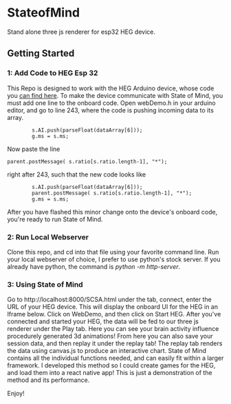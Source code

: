 # StateofMind
Stand alone three js renderer for esp32 HEG device. 
## Getting Started
### 1: Add Code to HEG Esp 32
This Repo is designed to work with the HEG Arduino device, whose code you [can find here](https://github.com/moothyknight/HEG_ESP32).
To make the device communicate with State of Mind, you must add one line to the onboard code.
Open webDemo.h in your arduino editor, and go to line 243, where the code is pushing incoming data to its array.

```
        s.AI.push(parseFloat(dataArray[6]));
        g.ms = s.ms;
```

Now paste the line 

```
parent.postMessage( s.ratio[s.ratio.length-1], "*");
```

right after 243, such that the new code looks like

```
        s.AI.push(parseFloat(dataArray[6]));
        parent.postMessage( s.ratio[s.ratio.length-1], "*");
        g.ms = s.ms;
```
After you have flashed this minor change onto the device's onboard code, you're ready to run State of Mind.
### 2: Run Local Webserver
Clone this repo, and cd into that file using your favorite command line.
Run your local webserver of choice, I prefer to use python's stock server.
If you already have python, the command is *python -m http-server*.

### 3: Using State of Mind
Go to http://localhost:8000/SCSA.html
under the tab, connect, enter the URL of your HEG device. This will display the onboard UI for the HEG in an Iframe below. Click on WebDemo, and then click on Start HEG. After you've connected and started your HEG, the data will be fed to our three js renderer under the Play tab. Here you can see your brain activity influence procedurely generated 3d animations! From here you can also save your session data, and then replay it under the replay tab! The replay tab renders the data using canvas.js to produce an interactive chart. State of Mind contains all the individual functions needed, and can easily fit within a larger framework. I developed this method so I could create games for the HEG, and load them into a react native app! This is just a demonstration of the method and its performance.

Enjoy!



